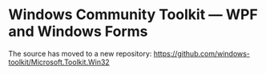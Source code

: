 # Windows Community Toolkit — WPF and Windows Forms

The source has moved to a new repository: <https://github.com/windows-toolkit/Microsoft.Toolkit.Win32>
